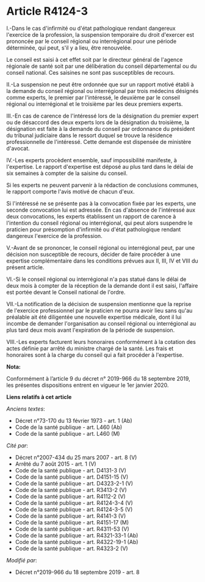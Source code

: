 # Article R4124-3

I.-Dans le cas d'infirmité ou d'état pathologique rendant dangereux l'exercice de la profession, la suspension temporaire du
droit d'exercer est prononcée par le conseil régional ou interrégional pour une période déterminée, qui peut, s'il y a lieu,
être renouvelée. 

Le conseil est saisi à cet effet soit par le directeur général de l'agence régionale de santé soit par une délibération du
conseil départemental ou du conseil national. Ces saisines ne sont pas susceptibles de recours. 

II.-La suspension ne peut être ordonnée que sur un rapport motivé établi à la demande du conseil régional ou interrégional
par trois médecins désignés comme experts, le premier par l'intéressé, le deuxième par le conseil régional ou interrégional
et le troisième par les deux premiers experts. 

III.-En cas de carence de l'intéressé lors de la désignation du premier expert ou de désaccord des deux experts lors de la
désignation du troisième, la désignation est faite à la demande du conseil par ordonnance du président du   tribunal
judiciaire dans le ressort duquel se trouve la résidence professionnelle de l'intéressé. Cette demande est dispensée de
ministère d'avocat. 

IV.-Les experts procèdent ensemble, sauf impossibilité manifeste, à l'expertise. Le rapport d'expertise est déposé au plus
tard dans le délai de six semaines à compter de la saisine du conseil. 

Si les experts ne peuvent parvenir à la rédaction de conclusions communes, le rapport comporte l'avis motivé de chacun
d'eux. 

Si l'intéressé ne se présente pas à la convocation fixée par les experts, une seconde convocation lui est adressée. En cas
d'absence de l'intéressé aux deux convocations, les experts établissent un rapport de carence à l'intention du conseil
régional ou interrégional, qui peut alors suspendre le praticien pour présomption d'infirmité ou d'état pathologique rendant
dangereux l'exercice de la profession. 

V.-Avant de se prononcer, le conseil régional ou interrégional peut, par une décision non susceptible de recours, décider de
faire procéder à une expertise complémentaire dans les conditions prévues aux II, III, IV et VIII du présent article. 

VI.-Si le conseil régional ou interrégional n'a pas statué dans le délai de deux mois à compter de la réception de la demande
dont il est saisi, l'affaire est portée devant le Conseil national de l'ordre. 

VII.-La notification de la décision de suspension mentionne que la reprise de l'exercice professionnel par le praticien ne
pourra avoir lieu sans qu'au préalable ait été diligentée une nouvelle expertise médicale, dont il lui incombe de demander
l'organisation au conseil régional ou interrégional au plus tard deux mois avant l'expiration de la période de suspension. 

VIII.-Les experts facturent leurs honoraires conformément à la cotation des actes définie par arrêté du ministre chargé de la
santé. Les frais et honoraires sont à la charge du conseil qui a fait procéder à l'expertise.

**Nota:**

Conformément à l’article 9 du décret n° 2019-966 du 18 septembre 2019, les présentes dispositions entrent en vigueur le 1er
janvier 2020.

**Liens relatifs à cet article**

_Anciens textes_:

  - Décret n°73-170 du 13 février 1973 - art. 1 (Ab)
  - Code de la santé publique - art. L460 (Ab)
  - Code de la santé publique - art. L460 (M)

_Cité par_:

  - Décret n°2007-434 du 25 mars 2007 - art. 8 (V)
  - Arrêté du 7 août 2015 - art. 1 (V)
  - Code de la santé publique - art. D4131-3 (V)
  - Code de la santé publique - art. D4151-15 (V)
  - Code de la santé publique - art. D4323-2-1 (V)
  - Code de la santé publique - art. R3413-2 (V)
  - Code de la santé publique - art. R4112-2 (V)
  - Code de la santé publique - art. R4124-3-4 (V)
  - Code de la santé publique - art. R4124-3-5 (V)
  - Code de la santé publique - art. R4141-3 (V)
  - Code de la santé publique - art. R4151-17 (M)
  - Code de la santé publique - art. R4311-53 (V)
  - Code de la santé publique - art. R4321-33-1 (Ab)
  - Code de la santé publique - art. R4322-19-1 (Ab)
  - Code de la santé publique - art. R4323-2 (V)

_Modifié par_:

  - Décret n°2019-966 du 18 septembre 2019 - art. 8
